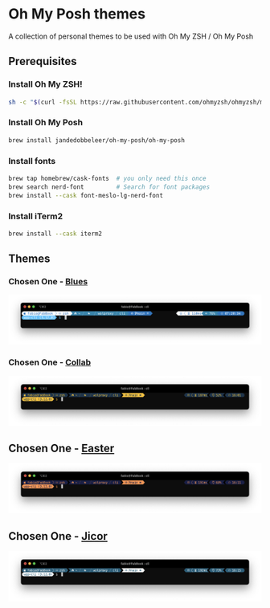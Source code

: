 # Oh My Posh themes

A collection of personal themes to be used with Oh My ZSH / Oh My Posh

## Prerequisites

###  Install Oh My ZSH!

```bash
sh -c "$(curl -fsSL https://raw.githubusercontent.com/ohmyzsh/ohmyzsh/master/tools/install.sh)"
```

###  Install Oh My Posh

```bash
brew install jandedobbeleer/oh-my-posh/oh-my-posh
```

### Install fonts

```bash
brew tap homebrew/cask-fonts  # you only need this once
brew search nerd-font         # Search for font packages
brew install --cask font-meslo-lg-nerd-font 
```

### Install iTerm2

```bash
brew install --cask iterm2
```

## Themes

### Chosen One - [Blues](themes/chosenone-blues.omp.json)

![Chosen One - Blues](images/blues.png)

### Chosen One - [Collab](themes/chosenone-collab.json)

![Chosen One - Collab](images/collab.png)

## Chosen One - [Easter](themes/chosenone-easter.omp.json)

![Chosen One - Tonbal](images/easter.png)

## Chosen One - [Jicor](themes/chosenone-jicor.omp.json)

![Chosen One - Tonbal](images/jicor.png)

